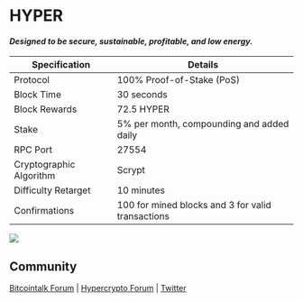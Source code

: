 <h1>HYPER</h1>
<h4><i>Designed to be secure, sustainable, profitable, and low energy.</i></h4>

| Specification  | Details |
| ------------- | ------------- |
| Protocol  | 100% Proof-of-Stake (PoS)  |
| Block Time  | 30 seconds |
| Block Rewards  | 72.5 HYPER  |
| Stake  | 5% per month, compounding and added daily  |
| RPC Port  | 27554  |
| Cryptographic Algorithm  | Scrypt  |
| Difficulty Retarget  | 10 minutes |
| Confirmations  | 100 for mined blocks and 3 for valid transactions  |

<img src="https://i.imgur.com/jrA3pW0.gif" />
<h2>Community</h2>
<p><a href="https://bitcointalk.org/index.php?topic=624651.0" target="_blank">Bitcointalk Forum</a> | <a href="http://hypercrypto.com/forum/index.php" target="_blank">Hypercrypto Forum</a> | <a href="https://twitter.com/HyperCrypto" target="_blank">Twitter</a></p>
